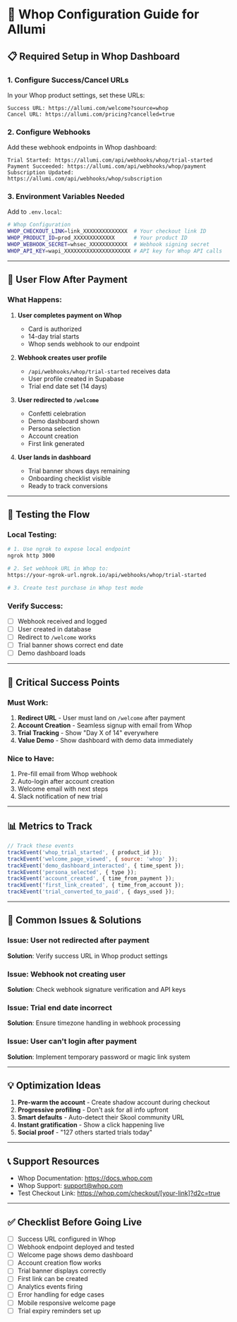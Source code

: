 # 🔧 Whop Configuration Guide for Allumi

## 📋 Required Setup in Whop Dashboard

### 1. **Configure Success/Cancel URLs**

In your Whop product settings, set these URLs:

```
Success URL: https://allumi.com/welcome?source=whop
Cancel URL: https://allumi.com/pricing?cancelled=true
```

### 2. **Configure Webhooks**

Add these webhook endpoints in Whop dashboard:

```
Trial Started: https://allumi.com/api/webhooks/whop/trial-started
Payment Succeeded: https://allumi.com/api/webhooks/whop/payment
Subscription Updated: https://allumi.com/api/webhooks/whop/subscription
```

### 3. **Environment Variables Needed**

Add to `.env.local`:

```bash
# Whop Configuration
WHOP_CHECKOUT_LINK=link_XXXXXXXXXXXXXX  # Your checkout link ID
WHOP_PRODUCT_ID=prod_XXXXXXXXXXXXX      # Your product ID
WHOP_WEBHOOK_SECRET=whsec_XXXXXXXXXXXX  # Webhook signing secret
WHOP_API_KEY=wapi_XXXXXXXXXXXXXXXXXXXXX # API key for Whop API calls
```

---

## 🔄 User Flow After Payment

### What Happens:

1. **User completes payment on Whop**
   - Card is authorized
   - 14-day trial starts
   - Whop sends webhook to our endpoint

2. **Webhook creates user profile**
   - `/api/webhooks/whop/trial-started` receives data
   - User profile created in Supabase
   - Trial end date set (14 days)

3. **User redirected to `/welcome`**
   - Confetti celebration
   - Demo dashboard shown
   - Persona selection
   - Account creation
   - First link generated

4. **User lands in dashboard**
   - Trial banner shows days remaining
   - Onboarding checklist visible
   - Ready to track conversions

---

## 🧪 Testing the Flow

### Local Testing:
```bash
# 1. Use ngrok to expose local endpoint
ngrok http 3000

# 2. Set webhook URL in Whop to:
https://your-ngrok-url.ngrok.io/api/webhooks/whop/trial-started

# 3. Create test purchase in Whop test mode
```

### Verify Success:
- [ ] Webhook received and logged
- [ ] User created in database
- [ ] Redirect to `/welcome` works
- [ ] Trial banner shows correct end date
- [ ] Demo dashboard loads

---

## 🎯 Critical Success Points

### Must Work:
1. **Redirect URL** - User must land on `/welcome` after payment
2. **Account Creation** - Seamless signup with email from Whop
3. **Trial Tracking** - Show "Day X of 14" everywhere
4. **Value Demo** - Show dashboard with demo data immediately

### Nice to Have:
1. Pre-fill email from Whop webhook
2. Auto-login after account creation
3. Welcome email with next steps
4. Slack notification of new trial

---

## 📊 Metrics to Track

```javascript
// Track these events
trackEvent('whop_trial_started', { product_id });
trackEvent('welcome_page_viewed', { source: 'whop' });
trackEvent('demo_dashboard_interacted', { time_spent });
trackEvent('persona_selected', { type });
trackEvent('account_created', { time_from_payment });
trackEvent('first_link_created', { time_from_account });
trackEvent('trial_converted_to_paid', { days_used });
```

---

## 🚨 Common Issues & Solutions

### Issue: User not redirected after payment
**Solution**: Verify success URL in Whop product settings

### Issue: Webhook not creating user
**Solution**: Check webhook signature verification and API keys

### Issue: Trial end date incorrect
**Solution**: Ensure timezone handling in webhook processing

### Issue: User can't login after payment
**Solution**: Implement temporary password or magic link system

---

## 💡 Optimization Ideas

1. **Pre-warm the account** - Create shadow account during checkout
2. **Progressive profiling** - Don't ask for all info upfront
3. **Smart defaults** - Auto-detect their Skool community URL
4. **Instant gratification** - Show a click happening live
5. **Social proof** - "127 others started trials today"

---

## 📞 Support Resources

- Whop Documentation: https://docs.whop.com
- Whop Support: support@whop.com
- Test Checkout Link: https://whop.com/checkout/[your-link]?d2c=true

---

## ✅ Checklist Before Going Live

- [ ] Success URL configured in Whop
- [ ] Webhook endpoint deployed and tested
- [ ] Welcome page shows demo dashboard
- [ ] Account creation flow works
- [ ] Trial banner displays correctly
- [ ] First link can be created
- [ ] Analytics events firing
- [ ] Error handling for edge cases
- [ ] Mobile responsive welcome page
- [ ] Trial expiry reminders set up